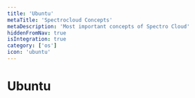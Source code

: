 ```yaml
---
title: 'Ubuntu'
metaTitle: 'Spectrocloud Concepts'
metaDescription: 'Most important concepts of Spectro Cloud'
hiddenFromNav: true
isIntegration: true
category: ['os']
icon: 'ubuntu'
---
```


# Ubuntu
